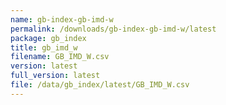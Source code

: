 ```yaml
---
name: gb-index-gb-imd-w
permalink: /downloads/gb-index-gb-imd-w/latest
package: gb_index
title: gb_imd_w
filename: GB_IMD_W.csv
version: latest
full_version: latest
file: /data/gb_index/latest/GB_IMD_W.csv
---
```

